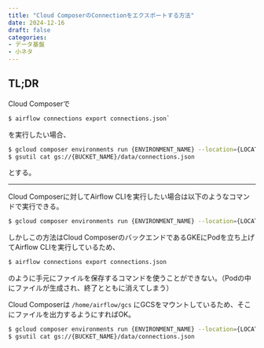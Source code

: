 ```yaml
---
title: "Cloud ComposerのConnectionをエクスポートする方法"
date: 2024-12-16
draft: false
categories:
- データ基盤
- 小ネタ
---
```


## TL;DR

Cloud Composerで

```sh
$ airflow connections export connections.json`
```

を実行したい場合、

```sh
$ gcloud composer environments run {ENVIRONMENT_NAME} --location={LOCATION} connections export -- /home/airflow/gcs/data/connections.json
$ gsutil cat gs://{BUCKET_NAME}/data/connections.json
```

とする。


---

Cloud Composerに対してAirflow CLIを実行したい場合は以下のようなコマンドで実行できる。

```sh
$ gcloud composer environments run {ENVIRONMENT_NAME} --location={LOCATION} [COMMAND] -- [SUBCOMMAND]
```
 
しかしこの方法はCloud ComposerのバックエンドであるGKEにPodを立ち上げてAirflow CLIを実行しているため、

```sh
$ airflow connections export connections.json
```

のように手元にファイルを保存するコマンドを使うことができない。（Podの中にファイルが生成され、終了とともに消えてしまう）

Cloud Composerは `/home/airflow/gcs` にGCSをマウントしているため、そこにファイルを出力するようにすればOK。

```sh
$ gcloud composer environments run {ENVIRONMENT_NAME} --location={LOCATION} connections export -- /home/airflow/gcs/data/connections.json
$ gsutil cat gs://{BUCKET_NAME}/data/connections.json
```
